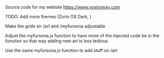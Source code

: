 Source code for my website https://www.yoshomay.com

TODO:
Add more themes (Zorin OS Dark, )

Make the grids on /art and /myfursona adjustable

Adjust the myfursona.js function to have more of the injected code be in the function so that way adding new art is less tedious

Use the same myfursona.js function to add stuff on /art

